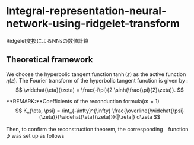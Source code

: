 # Integral-representation-neural-network-using-ridgelet-transform
Ridgelet変換によるNNsの数値計算

## Theoretical framework
We choose the hyperbolic tangent function $\tanh(z)$ as the active function $\eta(z)$. The Fourier transform of the hyperbolic tangent function is given by :
$$
\widehat{\eta}(\zeta) = \frac{-i\pi}{2 \sinh(\frac{\pi}{2}\zeta)}.
$$

**REMARK:**Coefficients of the reconduction formula($m=1$)
$$
K_{\eta, \psi} = \int_{-\infty}^{\infty} \frac{\overline{\widehat{\psi}(\zeta)}{\widehat{\eta}(\zeta)}}{|\zeta|} d\zeta
$$

Then, to confirm the reconstruction theorem, the corresponding　function $\psi$ was set up as follows